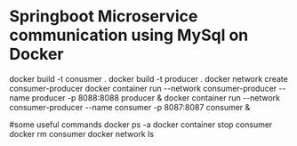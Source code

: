 # Springboot Microservice communication using MySql on Docker


docker build -t conusmer .
docker build -t producer .
docker network create consumer-producer
docker container run --network consumer-producer --name producer -p 8088:8088 producer &
docker container run --network consumer-producer --name consumer -p 8087:8087 consumer &


#some useful commands
docker ps -a
docker container stop consumer
docker rm consumer
docker network ls
